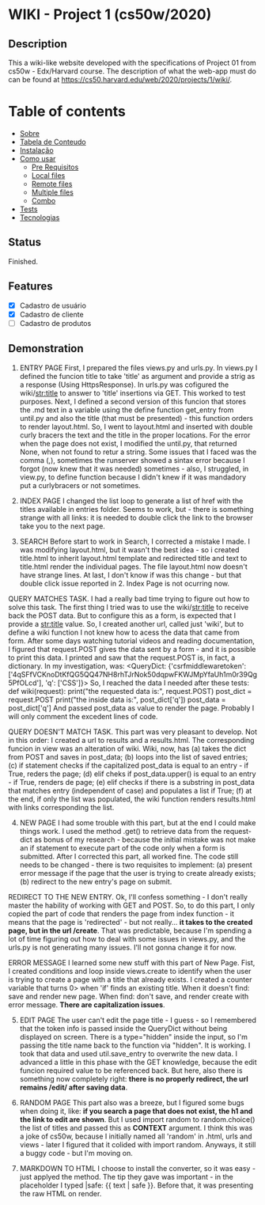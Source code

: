 # WIKI - Project 1  (cs50w/2020)

## Description 
This a wiki-like website developed with the specifications of Project 01 from cs50w - Edx/Harvard course. The description of what the web-app must do can be found at https://cs50.harvard.edu/web/2020/projects/1/wiki/. 

Table of contents
=================
<!--ts-->
   * [Sobre](#Sobre)
   * [Tabela de Conteudo](#tabela-de-conteudo)
   * [Instalação](#instalacao)
   * [Como usar](#como-usar)
      * [Pre Requisitos](#pre-requisitos)
      * [Local files](#local-files)
      * [Remote files](#remote-files)
      * [Multiple files](#multiple-files)
      * [Combo](#combo)
   * [Tests](#testes)
   * [Tecnologias](#tecnologias)
<!--te-->

## Status
Finished.

## Features

- [x] Cadastro de usuário
- [x] Cadastro de cliente
- [ ] Cadastro de produtos

## Demonstration


1. ENTRY PAGE
First, I prepared the files views.py and urls.py. In views.py I defined the funcion 
title to take 'title' as argument and provide a strig as a response (Using HttpsResponse). In urls.py was cofigured the wiki/<str:title> to answer to 'title' insertions via GET. This worked to test purposes. 
Next, I defined a second version of this funcion that stores the .md text in a variable using the define function get_entry from until.py and also the title (that must be presented) - this function orders to render layout.html.
So, I went to layout.html and inserted with double curly bracers the text and the title in the proper locations. 
For the error when the page does not exist, I modified the until.py, that returned None, when not found to retur a string. 
Some issues that I faced was the comma (,), sometimes the runserver showed a sintax error because I forgot (now knew that it was needed) sometimes - also, I struggled, in view.py, to define function because I didn't knew if it was mandadory put a curlybracers or not sometimes.

2. INDEX PAGE
I changed the list loop to generate a list of href with the titles available in entries folder. Seems to work, but - there is something strange with all links: it is needed to double click the link to the browser take you to the next page. 

3. SEARCH
Before start to work in Search, I corrected a mistake I made. I was modifying layout.html, but it wasn't the best idea - so i created title.html to inherit layout.html template and redirected title and text to title.html render the individual pages. The file layout.html now doesn't have strange lines. At last, I don't know if was this change - but that double click issue reported in 2. Index Page is not ocurring now. 

QUERY MATCHES TASK.
I had a really bad time trying to figure out how to solve this task. The first thing I tried was to use the wiki/<str:title> to receive back the POST data. But to configure this as a form, is expected that I provide a <str:title> value. So, I created another url, called just 'wiki', but to define a wiki function I not knew how to acess the data that came from form. 
After some days watching tutorial videos and reading documentation, I figured that request.POST gives the data sent by a form - and it is possible to print this data. I printed and saw that the request.POST is, in fact, a dictionary. In my investigation, was: <QueryDict: {'csrfmiddlewaretoken': ['4qSFfVCKnoDtKfQG5QQ47NH8rhTJrNok50dqpwFKWJMpYfaUh1m0r39Qg5PfOLcd'], 'q': ['CSS']}>
So, I reached the data I needed after these tests:
def wiki(request):
    print("the requested data is:", request.POST)
    post_dict = request.POST
    print("the inside data is:", post_dict['q'])
    post_data = post_dict['q']
And passed post_data as value to render the page. Probably I will only comment the excedent lines of code.  

QUERY DOESN'T MATCH TASK.
This part was very pleasant to develop. Not in this order: I created a url to results and a results.html. The corresponding funcion in view was an alteration of wiki. 
Wiki, now, has (a) takes the dict from POST and saves in post_data; (b) loops into the list of saved entries; (c) if statement checks if the capitalized post_data is equal to an entry - if True, reders the page; (d) elif cheks if post_data.upper() is equal to an entry - if True, renders de page; (e) elif checks if there is a substring in post_data that matches entry (independent of case) and populates a list if True; (f) at the end, if only the list was populated, the wiki function renders results.html with links corresponding the list. 

4. NEW PAGE
I had some trouble with this part, but at the end I could make things work. I used the method .get() to retrieve data from the request-dict as bonus of my research - because the initial mistake was not make an if statement to execute part of the code only when a form is submitted. After I corrected this part, all worked fine. The code still needs to be changed - there is two requisites to implement: (a) present error message if the page that the user is trying to create already exists; (b) redirect to the new entry's page on submit.

REDIRECT TO THE NEW ENTRY. 
Ok, I'll confess something - I don't really master the hability of working with GET and POST. So, to do this part, I only copied the part of code that renders the page from index function - it means that the page is 'redirected' - but not really... **it takes to the created page, but in the url /create**. That was predictable, because I'm spending a lot of time figuring out how to deal with some issues in views.py, and the urls.py is not generating many issues. I'll not gonna change it for now.

ERROR MESSAGE
I learned some new stuff with this part of New Page. Fist, I created conditions and loop inside views.create to identify when the user is trying to create a page with a title that already exists. I created a counter variable that turns 0> when 'if' finds an existing title. When it doesn't find: save and render new page. When find: don't save, and render create with error message. **There are capitalization issues**. 

5. EDIT PAGE
The user can't edit the page title - I guess - so I remembered that the token info is passed inside the QueryDict without being displayed on screen. There is a type="hidden" inside the input, so I'm passing the title name back to the function via "hidden". 
It is working. I took that data and used util.save_entry to overwrite the new data. 
I advanced a little in this phase with the GET knowledge, because the edit funcion required value to be referenced back. But here, also there is something now completely right: **there is no properly redirect, the url remains /edit/ after saving data**. 

6. RANDOM PAGE
This part also was a breeze, but I figured some bugs when doing it, like: **if you search a page that does not exist, the h1 and the link to edit are shown**. 
But I used import random to random.choice() the list of titles and passed this as **CONTEXT** argument.
I think this was a joke of cs50w, because I initially named all 'random' in .html, urls and views - later I figured that it colided with import random. 
Anyways, it still a buggy code - but I'm moving on. 

7. MARKDOWN TO HTML
I choose to install the converter, so it was easy - just applyed the method. The tip they gave was important - in the placeholder I typed |safe: {{ text | safe }}. Before that, it was presenting the raw HTML on render. 

